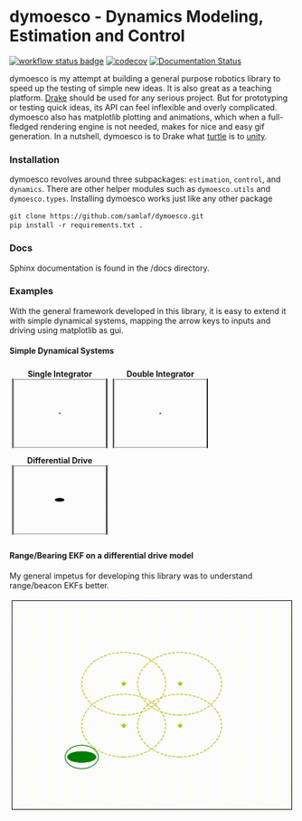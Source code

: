 # dymoesco - Dynamics Modeling, Estimation and Control

[![workflow status badge](https://github.com/samlaf/dymoesco/workflows/Python%20application/badge.svg)](https://github.com/samlaf/dymoesco/actions?query=workflow%3A%22Python+application%22)
[![codecov](https://codecov.io/gh/samlaf/dymoesco/branch/master/graph/badge.svg?token=GW8GV0VNS8)](https://codecov.io/gh/samlaf/dymoesco)
[![Documentation Status](https://readthedocs.org/projects/dymoesco/badge/?version=latest)](https://dymoesco.readthedocs.io/en/latest/?badge=latest)

dymoesco is my attempt at building a general purpose robotics library to speed up the testing of simple new ideas. It is also great as a teaching platform. [Drake](https://drake.mit.edu/) should be used for any serious project. But for prototyping or testing quick ideas, its API can feel inflexible and overly complicated. dymoesco also has matplotlib plotting and animations, which when a full-fledged rendering engine is not needed, makes for nice and easy gif generation. In a nutshell, dymoesco is to Drake what [turtle](https://docs.python.org/3/library/turtle.html) is to [unity](https://unity.com/).

### Installation

dymoesco revolves around three subpackages: `estimation`, `control`, and `dynamics`. There are other helper modules such as `dymoesco.utils` and `dymoesco.types`.
Installing dymoesco works just like any other package

```shell
git clone https://github.com/samlaf/dymoesco.git
pip install -r requirements.txt .
```

### Docs
Sphinx documentation is found in the /docs directory.


### Examples

With the general framework developed in this library, it is easy to extend it with simple dynamical systems, mapping the arrow keys to inputs and driving using matplotlib as gui.

#### Simple Dynamical Systems

<!-- <link href="./style.css" rel="stylesheet"></link> -->
<style>
	.column {
  float: left;
  width: 33.33%;
  padding: 5px;
}

/* Clear floats after image containers */
.row::after {
  content: "";
  clear: both;
  display: table;
}
</style>

<div class="row">
  <div class="column">
	<center><b> Single Integrator </b></center>
	<img src="./videos_and_images/singleintegrator.gif"/>
  </div>
  <div class="column">
	<center><b> Double Integrator </b></center>
	<img src="./videos_and_images/doubleintegrator.gif"/>
  </div>
  <div class="column">
	<center><b> Differential Drive </b></center>
	<img src="./videos_and_images/diffdrive_kinematic.gif"/>
  </div>
</div>


#### Range/Bearing EKF on a differential drive model

My general impetus for developing this library was to understand range/beacon EKFs better.

<img src="./videos_and_images/diffdrive_ekf.gif"/>



